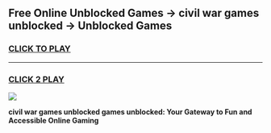 
## Free Online Unblocked Games → civil war games unblocked → Unblocked Games
<h3>
<a href="https://premium.freeplayer.one?title=civil_war_games_unblocked&ref=21F">CLICK TO PLAY</a></h3>
<hr>

<h3>
<a href="https://premium.freeplayer.one?title=civil_war_games_unblocked&ref=21F">CLICK 2 PLAY</a>
  
</h3>

<a href="https://premium.freeplayer.one?title=civil_war_games_unblocked&ref=21F/"><img src="https://clearcache.store/games.png"></a>


**civil war games unblocked games unblocked: Your Gateway to Fun and Accessible Online Gaming**
